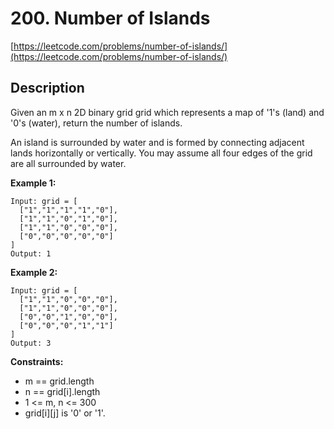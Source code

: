 # 200. Number of Islands

[https://leetcode.com/problems/number-of-islands/](https://leetcode.com/problems/number-of-islands/)

## Description

Given an m x n 2D binary grid grid which represents a map of '1's (land) and '0's (water), return the number of islands.

An island is surrounded by water and is formed by connecting adjacent lands horizontally or vertically. You may assume all four edges of the grid are all surrounded by water.

**Example 1:**

    Input: grid = [
      ["1","1","1","1","0"],
      ["1","1","0","1","0"],
      ["1","1","0","0","0"],
      ["0","0","0","0","0"]
    ]
    Output: 1

**Example 2:**

    Input: grid = [
      ["1","1","0","0","0"],
      ["1","1","0","0","0"],
      ["0","0","1","0","0"],
      ["0","0","0","1","1"]
    ]
    Output: 3

**Constraints:**

* m == grid.length
* n == grid[i].length
* 1 <= m, n <= 300
* grid[i][j] is '0' or '1'.
